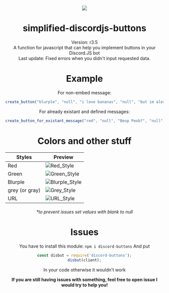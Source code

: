 <center><br>
<img src="https://media.discordapp.net/attachments/853667470996013086/859884765871734854/Untitled.png?width=720&height=217">

# simplified-discordjs-buttons 
Version: r3.5
  <br>
A function for javascript that can help you implement buttons in your Discord.JS bot
<br>
Last update: Fixed errors when you didn't input requested data.

# Example
For non-embed message:
```js
create_button("blurple", "null", "i love bananas", "null", "but im alergic to it");
``` 
For already existant and defined messages:
```js
create_button_for_existant_message("red", "null", "Beop Peob?", "null", "myEmbed")
```

# Colors and other stuff
| Styles         | Preview                                                                                                           |
| -------------- | ----------------------------------------------------------------------------------------------------------------- |
| Red            | ![Red_Style](https://cdn.discordapp.com/attachments/846455339419172874/848285563936047124/Button_Green2.png)      |
| Green          | ![Green_Style](https://cdn.discordapp.com/attachments/846455339419172874/848283811942498344/Button_Green1.png)    |
| Blurple        | ![Blurple_Style](https://cdn.discordapp.com/attachments/846455339419172874/848282426395852830/Button_Blurple.png) |
| grey (or gray) | ![Grey_Style](https://cdn.discordapp.com/attachments/846455339419172874/848291827736117308/Button_Green5.png)     |
| URL            | ![URL_Style](https://cdn.discordapp.com/attachments/846455339419172874/848290582706782308/Button_Green4.png)      |

<h6>*to prevent issues set values with blank to null</h6>

# Issues
You have to install this module:
``npm i discord-buttons``
And put 
```js
const disbut = require('discord-buttons');
disbut(client);
```
In your code otherwise it wouldn't work

**If you are still having issues with something, feel free to open issue I would try to help you!**


</center>

